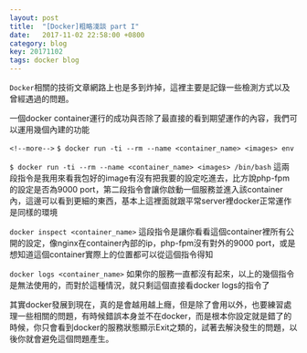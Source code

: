 ```yaml
---
layout: post
title:  "[Docker]粗略淺談 part I"
date:   2017-11-02 22:58:00 +0800
category: blog
key: 20171102
tags: docker blog 
---
```

`Docker`相關的技術文章網路上也是多到炸掉，這裡主要是記錄一些檢測方式以及曾經遇過的問題。


一個docker container運行的成功與否除了最直接的看到期望運作的內容，我們可以運用幾個內建的功能

`<!--more-->`
`$ docker run -ti --rm --name <container_name> <images> env`

`$ docker run -ti --rm --name <container_name> <images> /bin/bash`
這兩段指令是我用來看我包好的image有沒有把我要的設定吃進去，比方說php-fpm的設定是否為9000 port，第二段指令會讓你啟動一個服務並進入該container內，這邊可以看到更細的東西，基本上這裡面就跟平常server裡docker正常運作是同樣的環境


`docker inspect <container_name>`
這段指令是讓你看看這個container裡所有公開的設定，像nginx在container內部的ip，php-fpm沒有對外的9000 port，或是想知道這個container實際上的位置都可以從這個指令得知


`docker logs <container_name>`
如果你的服務一直都沒有起來，以上的幾個指令是無法使用的，而對於這種情況，就只剩這個直接看docker logs的指令了


其實docker發展到現在，真的是會越用越上癮，但是除了會用以外，也要練習處理一些相關的問題，有時候錯誤本身並不在docker，而是根本你設定就是錯了的時候，你只會看到docker的服務狀態顯示Exit之類的，試著去解決發生的問題，以後你就會避免這個問題產生。